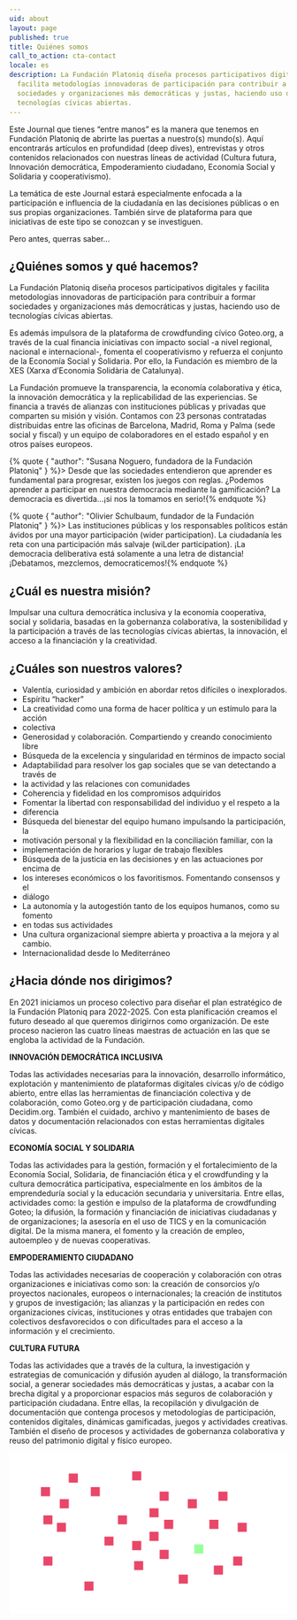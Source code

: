 ```yaml
---
uid: about
layout: page
published: true
title: Quiénes somos
call_to_action: cta-contact
locale: es
description: La Fundación Platoniq diseña procesos participativos digitales y
  facilita metodologías innovadoras de participación para contribuir a formar
  sociedades y organizaciones más democráticas y justas, haciendo uso de
  tecnologías cívicas abiertas.
---
```

Este Journal que tienes “entre manos” es la manera que tenemos en Fundación Platoniq de abrirte las puertas a nuestro(s) mundo(s). Aquí encontrarás artículos en profundidad (deep dives), entrevistas y otros contenidos relacionados con nuestras líneas de actividad (Cultura futura, Innovación democrática, Empoderamiento ciudadano, Economía Social y Solidaria y cooperativismo). 

La temática de este Journal estará especialmente enfocada a la participación e influencia de la ciudadanía en las decisiones públicas o en sus propias organizaciones. También sirve de plataforma para que iniciativas de este tipo se conozcan y se investiguen.

Pero antes, querras saber...

## ¿Quiénes somos y qué hacemos?

La Fundación Platoniq diseña procesos participativos digitales y facilita metodologías innovadoras de participación para contribuir a formar sociedades y organizaciones más democráticas y justas, haciendo uso de tecnologías cívicas abiertas.

Es además impulsora de la plataforma de crowdfunding cívico Goteo.org, a través de la cual financia iniciativas con impacto social -a nivel regional, nacional e internacional-, fomenta el cooperativismo y refuerza el conjunto de la Economía Social y Solidaria. Por ello, la Fundación es miembro de la XES (Xarxa d’Economia Solidària de Catalunya).

La Fundación promueve la transparencia, la economía colaborativa y ética, la innovación democrática y la replicabilidad de las experiencias. Se financia a través de alianzas con instituciones públicas y privadas que comparten su misión y visión. Contamos con 23 personas contratadas distribuidas entre las oficinas de Barcelona, Madrid, Roma y Palma (sede social y fiscal) y un equipo de colaboradores en el estado español y en otros países europeos.

{% quote { "author": "Susana Noguero, fundadora de la Fundación Platoniq" } %}> Desde que las sociedades entendieron que aprender es fundamental para progresar, existen los juegos con reglas. ¿Podemos aprender a participar en nuestra democracia mediante la gamificación? La democracia es divertida…¡si nos la tomamos en serio!{% endquote %}

{% quote { "author": "Olivier Schulbaum, fundador de la Fundación Platoniq" } %}> Las instituciones públicas y los responsables políticos están ávidos por una mayor participación (wider participation). La ciudadanía les reta con una participación más salvaje (wiLder participation). ¡La democracia deliberativa está solamente a una letra de distancia! ¡Debatamos, mezclemos, democraticemos!{% endquote %}

## ¿Cuál es nuestra misión?

Impulsar una cultura democrática inclusiva y la economía cooperativa, social y solidaria, basadas en la gobernanza colaborativa, la sostenibilidad y la participación a través de las tecnologías cívicas abiertas, la innovación, el acceso a la financiación y la creatividad.

## ¿Cuáles son nuestros valores?

* Valentía, curiosidad y ambición en abordar retos difíciles o inexplorados.
* Espíritu “hacker”
* La creatividad como una forma de hacer política y un estímulo para la acción
* colectiva
* Generosidad y colaboración. Compartiendo y creando conocimiento libre
* Búsqueda de la excelencia y singularidad en términos de impacto social
* Adaptabilidad para resolver los gap sociales que se van detectando a través de
* la actividad y las relaciones con comunidades
* Coherencia y fidelidad en los compromisos adquiridos
* Fomentar la libertad con responsabilidad del individuo y el respeto a la
* diferencia
* Búsqueda del bienestar del equipo humano impulsando la participación, la
* motivación personal y la flexibilidad en la conciliación familiar, con la
* implementación de horarios y lugar de trabajo flexibles
* Búsqueda de la justicia en las decisiones y en las actuaciones por encima de
* los intereses económicos o los favoritismos. Fomentando consensos y el
* diálogo
* La autonomía y la autogestión tanto de los equipos humanos, como su fomento
* en todas sus actividades
* Una cultura organizacional siempre abierta y proactiva a la mejora y al cambio.
* Internacionalidad desde lo Mediterráneo

## ¿Hacia dónde nos dirigimos?

En 2021 iniciamos un proceso colectivo para diseñar el plan estratégico de la Fundación Platoniq para 2022-2025. Con esta planificación creamos el futuro deseado al que queremos dirigirnos como organización. De este proceso nacieron las cuatro líneas maestras de actuación en las que se engloba la actividad de la Fundación.

**INNOVACIÓN DEMOCRÁTICA INCLUSIVA**

Todas las actividades necesarias para la innovación, desarrollo informático, explotación y mantenimiento de plataformas digitales cívicas y/o de código abierto, entre ellas las herramientas de financiación colectiva y de colaboración, como Goteo.org y de participación ciudadana, como Decidim.org. También el cuidado, archivo y mantenimiento de bases de datos y documentación relacionados con estas herramientas digitales cívicas.

**ECONOMÍA SOCIAL Y SOLIDARIA**

Todas las actividades para la gestión, formación y el fortalecimiento de la Economía Social, Solidaria, de financiación ética y el crowdfunding y la cultura democrática participativa, especialmente en los ámbitos de la emprendeduría social y la educación secundaria y universitaria. Entre ellas, actividades como: la gestión e impulso de la plataforma de crowdfunding Goteo; la difusión, la formación y financiación de iniciativas ciudadanas y de organizaciones; la asesoría en el uso de TICS y en la comunicación digital. De la misma manera, el fomento y la creación de empleo, autoempleo y de nuevas cooperativas.

**EMPODERAMIENTO CIUDADANO**

Todas las actividades necesarias de cooperación y colaboración con otras organizaciones e iniciativas como son: la creación de consorcios y/o proyectos nacionales, europeos o internacionales; la creación de institutos y grupos de investigación; las alianzas y la participación en redes con organizaciones cívicas, instituciones y otras entidades que trabajen con colectivos desfavorecidos o con dificultades para el acceso a la información y el crecimiento.

**CULTURA FUTURA**

Todas las actividades que a través de la cultura, la investigación y estrategias de comunicación y difusión ayuden al diálogo, la transformación social, a generar sociedades más democráticas y justas, a acabar con la brecha digital y a proporcionar espacios más seguros de colaboración y participación ciudadana. Entre ellas, la recopilación y divulgación de documentación que contenga procesos y metodologías de participación, contenidos digitales, dinámicas gamificadas, juegos y actividades creativas. También el diseño de procesos y actividades de gobernanza colaborativa y reuso del patrimonio digital y físico europeo.

![Platoniq logo](/media/altres_altres-68.png "Platoniq")